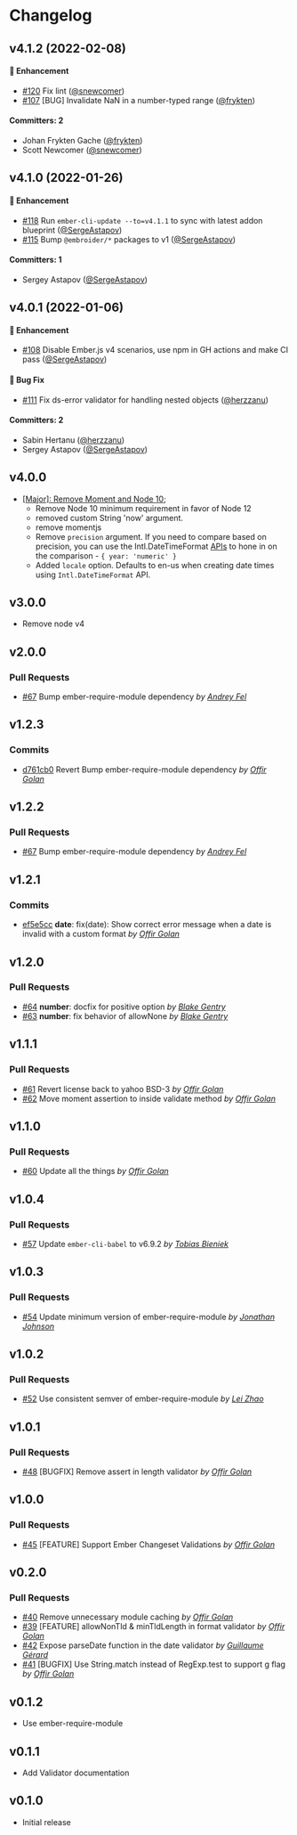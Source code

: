 # Changelog

## v4.1.2 (2022-02-08)

#### :rocket: Enhancement

- [#120](https://github.com/adopted-ember-addons/ember-validators/pull/120) Fix lint ([@snewcomer](https://github.com/snewcomer))
- [#107](https://github.com/adopted-ember-addons/ember-validators/pull/107) [BUG] Invalidate NaN in a number-typed range ([@frykten](https://github.com/frykten))

#### Committers: 2

- Johan Frykten Gache ([@frykten](https://github.com/frykten))
- Scott Newcomer ([@snewcomer](https://github.com/snewcomer))

## v4.1.0 (2022-01-26)

#### :rocket: Enhancement

- [#118](https://github.com/adopted-ember-addons/ember-validators/pull/118) Run `ember-cli-update --to=v4.1.1` to sync with latest addon blueprint ([@SergeAstapov](https://github.com/SergeAstapov))
- [#115](https://github.com/adopted-ember-addons/ember-validators/pull/115) Bump `@embroider/*` packages to v1 ([@SergeAstapov](https://github.com/SergeAstapov))

#### Committers: 1

- Sergey Astapov ([@SergeAstapov](https://github.com/SergeAstapov))

## v4.0.1 (2022-01-06)

#### :rocket: Enhancement

- [#108](https://github.com/adopted-ember-addons/ember-validators/pull/108) Disable Ember.js v4 scenarios, use npm in GH actions and make CI pass ([@SergeAstapov](https://github.com/SergeAstapov))

#### :bug: Bug Fix

- [#111](https://github.com/adopted-ember-addons/ember-validators/pull/111) Fix ds-error validator for handling nested objects ([@herzzanu](https://github.com/herzzanu))

#### Committers: 2

- Sabin Hertanu ([@herzzanu](https://github.com/herzzanu))
- Sergey Astapov ([@SergeAstapov](https://github.com/SergeAstapov))

## v4.0.0

- [[Major]: Remove Moment and Node 10](https://github.com/offirgolan/ember-validators/pull/100);
  - Remove Node 10 minimum requirement in favor of Node 12
  - removed custom String 'now' argument.
  - remove momentjs
  - Remove `precision` argument. If you need to compare based on precision, you can use the Intl.DateTimeFormat [APIs](https://developer.mozilla.org/en-US/docs/Web/JavaScript/Reference/Global_Objects/Intl/DateTimeFormat#using_options) to hone in on the comparison - `{ year: 'numeric' }`
  - Added `locale` option. Defaults to en-us when creating date times using `Intl.DateTimeFormat` API.

## v3.0.0

- Remove node v4

## v2.0.0

### Pull Requests

- [#67](https://github.com/offirgolan/ember-validators/pull/67) Bump ember-require-module dependency _by [Andrey Fel](https://github.com/andreyfel)_

## v1.2.3

### Commits

- [d761cb0](https://github.com/offirgolan/ember-validators/commit/d761cb029da53c89ba8faa08f9710367b5135139) Revert Bump ember-require-module dependency _by [Offir Golan](https://github.com/offirgolan)_

## v1.2.2

### Pull Requests

- [#67](https://github.com/offirgolan/ember-validators/pull/67) Bump ember-require-module dependency _by [Andrey Fel](https://github.com/andreyfel)_

## v1.2.1

### Commits

- [ef5e5cc](https://github.com/offirgolan/ember-validators/commit/ef5e5cc4cebdbed58cf48073d2c12557716bbaa5) **date**: fix(date): Show correct error message when a date is invalid with a custom format _by [Offir Golan](https://github.com/offirgolan)_

## v1.2.0

### Pull Requests

- [#64](https://github.com/offirgolan/ember-validators/pull/64) **number**: docfix for positive option _by [Blake Gentry](https://github.com/bgentry)_
- [#63](https://github.com/offirgolan/ember-validators/pull/63) **number**: fix behavior of allowNone _by [Blake Gentry](https://github.com/bgentry)_

## v1.1.1

### Pull Requests

- [#61](https://github.com/offirgolan/ember-validators/pull/61) Revert license back to yahoo BSD-3 _by [Offir Golan](https://github.com/offirgolan)_
- [#62](https://github.com/offirgolan/ember-validators/pull/62) Move moment assertion to inside validate method _by [Offir Golan](https://github.com/offirgolan)_

## v1.1.0

### Pull Requests

- [#60](https://github.com/offirgolan/ember-validators/pull/60) Update all the things _by [Offir Golan](https://github.com/offirgolan)_

## v1.0.4

### Pull Requests

- [#57](https://github.com/offirgolan/ember-validators/pull/57) Update `ember-cli-babel` to v6.9.2 _by [Tobias Bieniek](https://github.com/Turbo87)_

## v1.0.3

### Pull Requests

- [#54](https://github.com/offirgolan/ember-validators/pull/54) Update minimum version of ember-require-module _by [Jonathan Johnson](https://github.com/jrjohnson)_

## v1.0.2

### Pull Requests

- [#52](https://github.com/offirgolan/ember-validators/pull/52) Use consistent semver of ember-require-module _by [Lei Zhao](https://github.com/leizhao4)_

## v1.0.1

### Pull Requests

- [#48](https://github.com/offirgolan/ember-validators/pull/48) [BUGFIX] Remove assert in length validator _by [Offir Golan](https://github.com/offirgolan)_

## v1.0.0

### Pull Requests

- [#45](https://github.com/offirgolan/ember-validators/pull/45) [FEATURE] Support Ember Changeset Validations _by [Offir Golan](https://github.com/offirgolan)_

## v0.2.0

### Pull Requests

- [#40](https://github.com/offirgolan/ember-validators/pull/40) Remove unnecessary module caching _by [Offir Golan](https://github.com/offirgolan)_
- [#39](https://github.com/offirgolan/ember-validators/pull/39) [FEATURE] allowNonTld & minTldLength in format validator _by [Offir Golan](https://github.com/offirgolan)_
- [#42](https://github.com/offirgolan/ember-validators/pull/42) Expose parseDate function in the date validator _by [Guillaume Gérard](https://github.com/GreatWizard)_
- [#41](https://github.com/offirgolan/ember-validators/pull/41) [BUGFIX] Use String.match instead of RegExp.test to support g flag _by [Offir Golan](https://github.com/offirgolan)_

## v0.1.2

- Use ember-require-module

## v0.1.1

- Add Validator documentation

## v0.1.0

- Initial release
